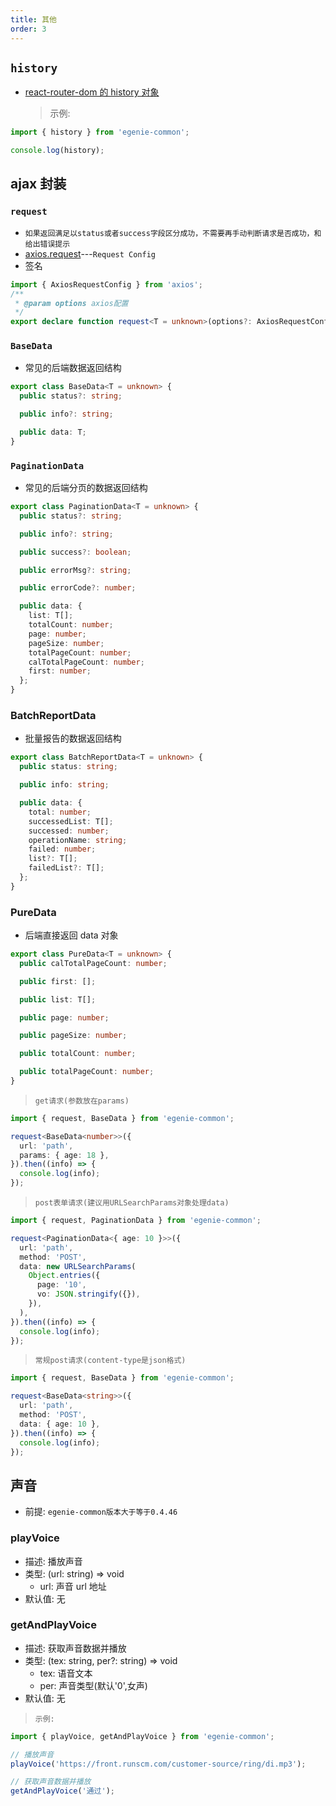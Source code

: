 ```yaml
---
title: 其他
order: 3
---
```


## `history`

- [react-router-dom 的 history 对象](https://reactrouter.com/web/api/history)
  > 示例:

```ts
import { history } from 'egenie-common';

console.log(history);
```

## ajax 封装

### `request`

- `如果返回满足以status或者success字段区分成功，不需要再手动判断请求是否成功，和给出错误提示`
- [axios.request](https://github.com/axios/axios#request-config)---`Request Config`
- 签名

```ts
import { AxiosRequestConfig } from 'axios';
/**
 * @param options axios配置
 */
export declare function request<T = unknown>(options?: AxiosRequestConfig): Promise<T>;
```

### `BaseData`

- 常见的后端数据返回结构

```ts
export class BaseData<T = unknown> {
  public status?: string;

  public info?: string;

  public data: T;
}
```

### `PaginationData`

- 常见的后端分页的数据返回结构

```ts
export class PaginationData<T = unknown> {
  public status?: string;

  public info?: string;

  public success?: boolean;

  public errorMsg?: string;

  public errorCode?: number;

  public data: {
    list: T[];
    totalCount: number;
    page: number;
    pageSize: number;
    totalPageCount: number;
    calTotalPageCount: number;
    first: number;
  };
}
```

### BatchReportData

- 批量报告的数据返回结构

```ts
export class BatchReportData<T = unknown> {
  public status: string;

  public info: string;

  public data: {
    total: number;
    successedList: T[];
    successed: number;
    operationName: string;
    failed: number;
    list?: T[];
    failedList?: T[];
  };
}
```

### PureData

- 后端直接返回 data 对象

```ts
export class PureData<T = unknown> {
  public calTotalPageCount: number;

  public first: [];

  public list: T[];

  public page: number;

  public pageSize: number;

  public totalCount: number;

  public totalPageCount: number;
}
```

> `get请求(参数放在params)`

```ts
import { request, BaseData } from 'egenie-common';

request<BaseData<number>>({
  url: 'path',
  params: { age: 18 },
}).then((info) => {
  console.log(info);
});
```

> `post表单请求(建议用URLSearchParams对象处理data)`

```ts
import { request, PaginationData } from 'egenie-common';

request<PaginationData<{ age: 10 }>>({
  url: 'path',
  method: 'POST',
  data: new URLSearchParams(
    Object.entries({
      page: '10',
      vo: JSON.stringify({}),
    }),
  ),
}).then((info) => {
  console.log(info);
});
```

> `常规post请求(content-type是json格式)`

```ts
import { request, BaseData } from 'egenie-common';

request<BaseData<string>>({
  url: 'path',
  method: 'POST',
  data: { age: 10 },
}).then((info) => {
  console.log(info);
});
```

## 声音

- 前提: `egenie-common版本大于等于0.4.46`

### playVoice

- 描述: 播放声音
- 类型: (url: string) => void
  - url: 声音 url 地址
- 默认值: 无

### getAndPlayVoice

- 描述: 获取声音数据并播放
- 类型: (tex: string, per?: string) => void
  - tex: 语音文本
  - per: 声音类型(默认'0',女声)
- 默认值: 无

> `示例:`

```ts
import { playVoice, getAndPlayVoice } from 'egenie-common';

// 播放声音
playVoice('https://front.runscm.com/customer-source/ring/di.mp3');

// 获取声音数据并播放
getAndPlayVoice('通过');
```
